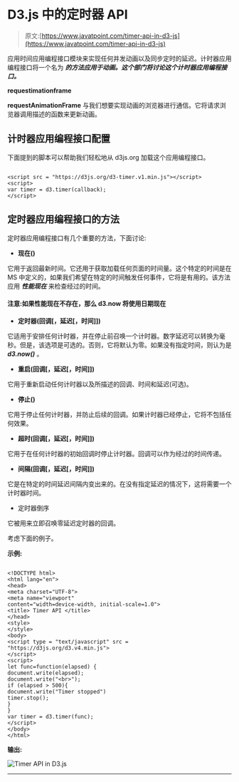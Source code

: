 # D3.js 中的定时器 API

> 原文:[https://www.javatpoint.com/timer-api-in-d3-js](https://www.javatpoint.com/timer-api-in-d3-js)

应用时间应用编程接口模块来实现任何并发动画以及同步定时的延迟。计时器应用编程接口将一个名为 ***的方法应用于动画。这个部门将讨论这个计时器应用编程接口。***

**requestimationframe**

**requestAnimationFrame** 与我们想要实现动画的浏览器进行通信。它将请求浏览器调用描述的函数来更新动画。

## 计时器应用编程接口配置

下面提到的脚本可以帮助我们轻松地从 d3js.org 加载这个应用编程接口。

```

<script src = "https://d3js.org/d3-timer.v1.min.js"></script>
<script>
var timer = d3.timer(callback);
</script>

```

## 定时器应用编程接口的方法

定时器应用编程接口有几个重要的方法，下面讨论:

*   **现在()**

它用于返回最新时间。它还用于获取加载任何页面的时间量。这个特定的时间是在 MS 中定义的，如果我们希望在特定的时间触发任何事件，它将是有用的。该方法应用 ***性能现在*** 来检查经过的时间。

#### 注意:如果性能现在不存在，那么 d3.now 将使用日期现在

*   **定时器(回调[，延迟[，时间]])**

它适用于安排任何计时器，并在停止前召唤一个计时器。数字延迟可以转换为毫秒。但是，该选项是可选的。否则，它将默认为零。如果没有指定时间，则认为是 ***d3.now()*** 。

*   **重启(回调[，延迟[，时间]])**

它用于重新启动任何计时器以及所描述的回调、时间和延迟(可选)。

*   **停止()**

它用于停止任何计时器，并防止后续的回调。如果计时器已经停止，它将不包括任何效果。

*   **超时(回调[，延迟[，时间]])**

它用于在任何计时器的初始回调时停止计时器。回调可以作为经过的时间传递。

*   **间隔(回调[，延迟[，时间]])**

它是在特定的时间延迟间隔内变出来的。在没有指定延迟的情况下，这将需要一个计时器时间。

*   定时器倒序

它被用来立即召唤零延迟定时器的回调。

考虑下面的例子。

**示例:**

```

<!DOCTYPE html> 
<html lang="en"> 
<head> 
<meta charset="UTF-8"> 
<meta name="viewport"
content="width=device-width, initial-scale=1.0"> 
<title> Timer API </title> 
</head> 
<style> 
</style> 
<body> 
<script type = "text/javascript" src = "https://d3js.org/d3.v4.min.js"> 
</script> 
<script> 
let func=function(elapsed) { 
document.write(elapsed);
document.write("<br>");
if (elapsed > 500){ 
document.write("Timer stopped") 
timer.stop(); 
} 
} 
var timer = d3.timer(func); 
</script> 
</body> 
</html>

```

**输出:**

![Timer API in D3.js](../Images/1db26e59a27189cd0fbebf9b4088489e.png)

* * *